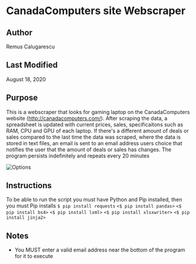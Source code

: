 # CanadaComputers site Webscraper

## Author
Remus Calugarescu

## Last Modified
August 18, 2020

## Purpose
This is a webscraper that looks for gaming laptop on the CanadaComputers website (http://canadacomputers.com/). After scraping the data, a spreadsheet is updated with current prices, sales, specificaitons such as RAM, CPU and GPU of each laptop. If there's a different amount of deals or sales compared to the last time the data was scraped, where the data is stored in text files, an email is sent to an email address users choice that notifies the user that the amount of deals or sales has changes. The program persists indefinitely and repeats every 20 minutes

![Options](https://i.imgur.com/RIVldIy.png)

## Instructions
To be able to run the script you must have Python and Pip installed, then you must Pip installs
`$ pip install requests`
`<$ pip install pandas>`
`<$ pip install bs4>`
`<$ pip install lxml>`
`<$ pip install xlsxwriter>`
`<$ pip install jinja2>`

## Notes
- You MUST enter a valid email address near the bottom of the program for it to execute
